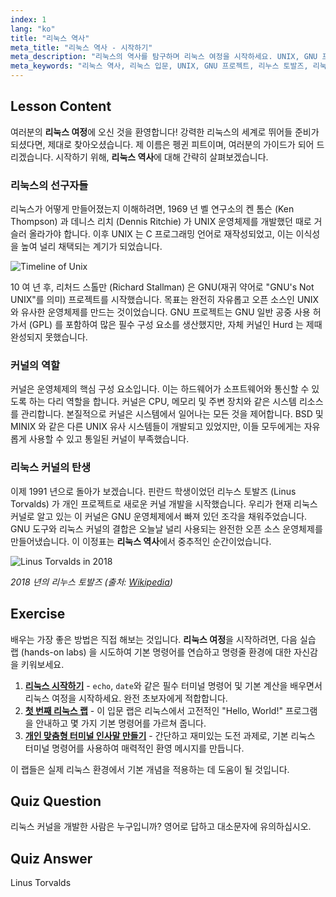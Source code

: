 ```yaml
---
index: 1
lang: "ko"
title: "리눅스 역사"
meta_title: "리눅스 역사 - 시작하기"
meta_description: "리눅스의 역사를 탐구하며 리눅스 여정을 시작하세요. UNIX, GNU 프로젝트, 그리고 리누스 토발즈에 의한 리눅스 커널 생성에 대해 알아보세요."
meta_keywords: "리눅스 역사, 리눅스 입문, UNIX, GNU 프로젝트, 리누스 토발즈, 리눅스 커널, 초보자 리눅스"
---
```


## Lesson Content

여러분의 **리눅스 여정**에 오신 것을 환영합니다! 강력한 리눅스의 세계로 뛰어들 준비가 되셨다면, 제대로 찾아오셨습니다. 제 이름은 펭귄 피트이며, 여러분의 가이드가 되어 드리겠습니다. 시작하기 위해, **리눅스 역사**에 대해 간략히 살펴보겠습니다.

### 리눅스의 선구자들

리눅스가 어떻게 만들어졌는지 이해하려면, 1969 년 벨 연구소의 켄 톰슨 (Ken Thompson) 과 데니스 리치 (Dennis Ritchie) 가 UNIX 운영체제를 개발했던 때로 거슬러 올라가야 합니다. 이후 UNIX 는 C 프로그래밍 언어로 재작성되었고, 이는 이식성을 높여 널리 채택되는 계기가 되었습니다.

![Timeline of Unix](https://file.labex.io/images/ed9c245d-e8be-4287-bf34-67750b042542.jpg)

10 여 년 후, 리처드 스톨만 (Richard Stallman) 은 GNU(재귀 약어로 "GNU's Not UNIX"를 의미) 프로젝트를 시작했습니다. 목표는 완전히 자유롭고 오픈 소스인 UNIX 와 유사한 운영체제를 만드는 것이었습니다. GNU 프로젝트는 GNU 일반 공중 사용 허가서 (GPL) 를 포함하여 많은 필수 구성 요소를 생산했지만, 자체 커널인 Hurd 는 제때 완성되지 못했습니다.

### 커널의 역할

커널은 운영체제의 핵심 구성 요소입니다. 이는 하드웨어가 소프트웨어와 통신할 수 있도록 하는 다리 역할을 합니다. 커널은 CPU, 메모리 및 주변 장치와 같은 시스템 리소스를 관리합니다. 본질적으로 커널은 시스템에서 일어나는 모든 것을 제어합니다. BSD 및 MINIX 와 같은 다른 UNIX 유사 시스템들이 개발되고 있었지만, 이들 모두에게는 자유롭게 사용할 수 있고 통일된 커널이 부족했습니다.

### 리눅스 커널의 탄생

이제 1991 년으로 돌아가 보겠습니다. 핀란드 학생이었던 리누스 토발즈 (Linus Torvalds) 가 개인 프로젝트로 새로운 커널 개발을 시작했습니다. 우리가 현재 리눅스 커널로 알고 있는 이 커널은 GNU 운영체제에서 빠져 있던 조각을 채워주었습니다. GNU 도구와 리눅스 커널의 결합은 오늘날 널리 사용되는 완전한 오픈 소스 운영체제를 만들어냈습니다. 이 이정표는 **리눅스 역사**에서 중추적인 순간이었습니다.

![Linus Torvalds in 2018](https://file.labex.io/images/3e1311fd-b8ca-45e7-8d02-9aac6377bb36.jpg)

_2018 년의 리누스 토발즈 (출처: [Wikipedia](https://en.wikipedia.org/wiki/Linus_Torvalds))_

## Exercise

배우는 가장 좋은 방법은 직접 해보는 것입니다. **리눅스 여정**을 시작하려면, 다음 실습 랩 (hands-on labs) 을 시도하여 기본 명령어를 연습하고 명령줄 환경에 대한 자신감을 키워보세요.

1. **[리눅스 시작하기](https://labex.io/ko/labs/linux-getting-started-with-linux-446315)** - `echo`, `date`와 같은 필수 터미널 명령어 및 기본 계산을 배우면서 리눅스 여정을 시작하세요. 완전 초보자에게 적합합니다.
2. **[첫 번째 리눅스 랩](https://labex.io/ko/labs/linux-your-first-linux-lab-270253)** - 이 입문 랩은 리눅스에서 고전적인 "Hello, World!" 프로그램을 안내하고 몇 가지 기본 명령어를 가르쳐 줍니다.
3. **[개인 맞춤형 터미널 인사말 만들기](https://labex.io/ko/labs/linux-create-personalized-terminal-greeting-446322)** - 간단하고 재미있는 도전 과제로, 기본 리눅스 터미널 명령어를 사용하여 매력적인 환영 메시지를 만듭니다.

이 랩들은 실제 리눅스 환경에서 기본 개념을 적용하는 데 도움이 될 것입니다.

## Quiz Question

리눅스 커널을 개발한 사람은 누구입니까? 영어로 답하고 대소문자에 유의하십시오.

## Quiz Answer

Linus Torvalds
